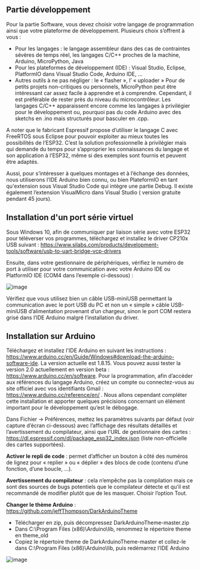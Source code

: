 ## Partie développement
Pour la partie Software, vous devez choisir votre langage de programmation ainsi que votre plateforme de développement. Plusieurs choix s’offrent à vous :
* Pour les langages : le langage assembleur dans des cas de contraintes sévères de temps réel, les langages C/C++ proches de la machine, Arduino, MicroPython, Java
*	Pour les plateformes de développement (IDE) : Visual Studio, Eclipse, PlatformIO dans Visual Studio Code, Arduino IDE, …
*	Autres outils à ne pas négliger : le « flasher », l’ « uploader »
Pour de petits projets non-critiques ou personnels, MicroPython peut être intéressant car assez facile à apprendre et à comprendre. Cependant, il est préférable de rester près du niveau du microcontrôleur. Les langages C/C++ apparaissent encore comme les langages à privilégier pour le développement ou, pourquoi pas du code Arduino avec des sketchs en .ino mais structurés pour basculer en .cpp.

A noter que le fabricant Espressif propose d’utiliser le langage C avec FreeRTOS sous Eclipse pour pouvoir exploiter au mieux toutes les possibilités de l’ESP32. C’est la solution professionnelle à privilégier mais qui demande du temps pour s’approprier les connaissances du langage et son application à l’ESP32, même si des exemples sont fournis et peuvent être adaptés.

Aussi, pour s’intéresser à quelques montages et à l’échange des données, nous utiliserons l’IDE Arduino bien connu, ou bien PlateformIO en tant qu'extension sous Visual Studio Code qui intègre une partie Debug. Il existe également l’extension VisualMicro dans Visual Studio ( version gratuite pendant 45 jours).

## Installation d'un port série virtuel
Sous Windows 10, afin de communiquer par liaison série avec votre ESP32 pour téléverser vos programmes, téléchargez et installez le driver CP210x USB suivant :
https://www.silabs.com/products/development-tools/software/usb-to-uart-bridge-vcp-drivers 

Ensuite, dans votre gestionnaire de périphériques, vérifiez le numéro de port à utiliser pour votre communication avec votre Arduino IDE ou PlatformIO IDE (COM4 dans l’exemple ci-dessous) :

![image](https://user-images.githubusercontent.com/44494044/129469747-f1b302c6-2e21-4c1d-9393-0fc2b6b620bf.png)

Vérifiez que vous utilisez bien un câble USB-miniUSB permettant la communication avec le port USB du PC et non un « simple » câble USB-miniUSB d’alimentation provenant d’un chargeur, sinon le port COM restera grisé dans l’IDE Arduino malgré l’installation du driver.

## Installation sur Arduino

Téléchargez et installez l'IDE Arduino en suivant les instructions : https://www.arduino.cc/en/Guide/Windows#download-the-arduino-software-ide. La version actuelle est 1.8.15. Vous pouvez aussi tester la version 2.0 actuellement en version beta : https://www.arduino.cc/en/software.
Pour la programmation, afin d’accéder aux références du langage Arduino, créez un compte ou connectez-vous au site officiel avec vos identifiants Gmail : https://www.arduino.cc/reference/en/ . Nous allons cependant compléter cette installation et apporter quelques précisions concernant un élément important pour le développement qu’est le débogage.

Dans Fichier -> Préférences, mettez les paramètres suivants par défaut (voir capture d’écran ci-dessous) avec l’affichage des résultats détaillés et l’avertissement du compilateur, ainsi que l’URL de gestionnaire des cartes : https://dl.espressif.com/dl/package_esp32_index.json (liste non-officielle des cartes supportées).

**Activer le repli de code** : permet d’afficher un bouton à côté des numéros de lignez pour « replier » ou « déplier » des blocs de code (contenu d’une fonction, d’une boucle, …).

**Avertissement du compilateur** : cela n’empêche pas la compilation mais ce sont des sources de bugs potentiels que le compilateur détecte et qu’il est recommandé de modifier plutôt que de les masquer. Choisir l’option Tout.

**Changer le thème Arduino** : https://github.com/jeffThompson/DarkArduinoTheme 
- Télécharger en zip, puis décompressez DarkArduinoTheme-master.zip
- Dans C:\Program Files (x86)\Arduino\lib, renommez le répertoire theme en theme_old
- Copiez le répertoire theme de DarkArduinoTheme-master et collez-le dans C:\Program Files (x86)\Arduino\lib, puis redémarrez l’IDE Arduino

![image](https://user-images.githubusercontent.com/44494044/129491592-c97fa6f1-f729-48ec-b5a1-ce879a163802.png)
